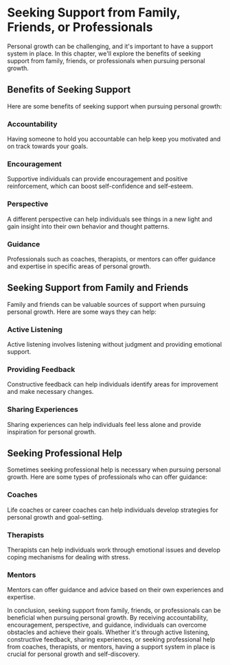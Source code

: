 Seeking Support from Family, Friends, or Professionals
========================================================================================================

Personal growth can be challenging, and it's important to have a support system in place. In this chapter, we'll explore the benefits of seeking support from family, friends, or professionals when pursuing personal growth.

Benefits of Seeking Support
---------------------------

Here are some benefits of seeking support when pursuing personal growth:

### Accountability

Having someone to hold you accountable can help keep you motivated and on track towards your goals.

### Encouragement

Supportive individuals can provide encouragement and positive reinforcement, which can boost self-confidence and self-esteem.

### Perspective

A different perspective can help individuals see things in a new light and gain insight into their own behavior and thought patterns.

### Guidance

Professionals such as coaches, therapists, or mentors can offer guidance and expertise in specific areas of personal growth.

Seeking Support from Family and Friends
---------------------------------------

Family and friends can be valuable sources of support when pursuing personal growth. Here are some ways they can help:

### Active Listening

Active listening involves listening without judgment and providing emotional support.

### Providing Feedback

Constructive feedback can help individuals identify areas for improvement and make necessary changes.

### Sharing Experiences

Sharing experiences can help individuals feel less alone and provide inspiration for personal growth.

Seeking Professional Help
-------------------------

Sometimes seeking professional help is necessary when pursuing personal growth. Here are some types of professionals who can offer guidance:

### Coaches

Life coaches or career coaches can help individuals develop strategies for personal growth and goal-setting.

### Therapists

Therapists can help individuals work through emotional issues and develop coping mechanisms for dealing with stress.

### Mentors

Mentors can offer guidance and advice based on their own experiences and expertise.

In conclusion, seeking support from family, friends, or professionals can be beneficial when pursuing personal growth. By receiving accountability, encouragement, perspective, and guidance, individuals can overcome obstacles and achieve their goals. Whether it's through active listening, constructive feedback, sharing experiences, or seeking professional help from coaches, therapists, or mentors, having a support system in place is crucial for personal growth and self-discovery.
